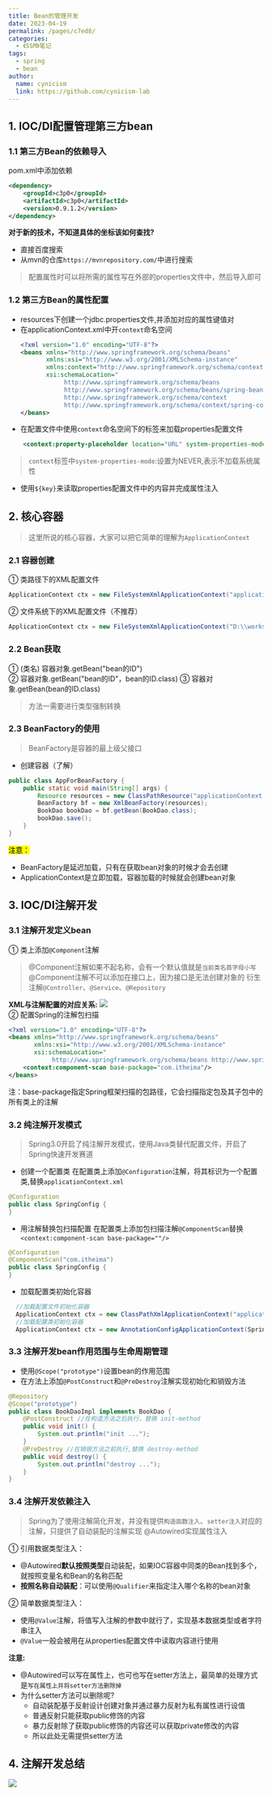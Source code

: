 ```yaml
---
title: Bean的管理开发
date: 2023-04-19 
permalink: /pages/c7ed8/
categories: 
  - 《SSM》笔记
tags: 
  - spring
  - bean
author: 
  name: cynicism
  link: https://github.com/cynicism-lab
---
```

## 1. IOC/DI配置管理第三方bean
### 1.1 第三方Bean的依赖导入
pom.xml中添加依赖
```xml
<dependency>
    <groupId>c3p0</groupId>
    <artifactId>c3p0</artifactId>
    <version>0.9.1.2</version>
</dependency>
```
**对于新的技术，不知道具体的坐标该如何查找?**

* 直接百度搜索
* 从mvn的仓库`https://mvnrepository.com/`中进行搜索

>配置属性时可以将所需的属性写在外部的properties文件中，然后导入即可

### 1.2 第三方Bean的属性配置
- resources下创建一个jdbc.properties文件,并添加对应的属性键值对
- 在applicationContext.xml中开`context`命名空间
  ```xml
  <?xml version="1.0" encoding="UTF-8"?>
  <beans xmlns="http://www.springframework.org/schema/beans"
         xmlns:xsi="http://www.w3.org/2001/XMLSchema-instance"
         xmlns:context="http://www.springframework.org/schema/context"
         xsi:schemaLocation="
              http://www.springframework.org/schema/beans
              http://www.springframework.org/schema/beans/spring-beans.xsd
              http://www.springframework.org/schema/context
              http://www.springframework.org/schema/context/spring-context.xsd">
  </beans>	
  ```
- 在配置文件中使用`context`命名空间下的标签来加载properties配置文件
```xml
    <context:property-placeholder location="URL" system-properties-mode="NEVER"/>
```
>`context`标签中`system-properties-mode`:设置为NEVER,表示不加载系统属性

- 使用`${key}`来读取properties配置文件中的内容并完成属性注入

## 2. 核心容器
>这里所说的核心容器，大家可以把它简单的理解为`ApplicationContext`

### 2.1 容器创建
① 类路径下的XML配置文件
```java
ApplicationContext ctx = new FileSystemXmlApplicationContext("applicationContext.xml");
```
② 文件系统下的XML配置文件（不推荐）
```java
ApplicationContext ctx = new FileSystemXmlApplicationContext("D:\\workspace\\spring\\spring_10_container\\src\\main\\resources\\applicationContext.xml"); 
```  
### 2.2 Bean获取
① (类名) 容器对象.getBean("bean的ID")  
② 容器对象.getBean("bean的ID"，bean的ID.class)
③ 容器对象.getBean(bean的ID.class)  
>方法一需要进行类型强制转换

### 2.3 BeanFactory的使用
>BeanFactory是容器的最上级父接口
- 创建容器（了解）
```java
public class AppForBeanFactory {
    public static void main(String[] args) {
        Resource resources = new ClassPathResource("applicationContext.xml");
        BeanFactory bf = new XmlBeanFactory(resources);
        BookDao bookDao = bf.getBean(BookDao.class);
        bookDao.save();
    }
}
```
<mark>注意：</mark>
* BeanFactory是延迟加载，只有在获取bean对象的时候才会去创建
* ApplicationContext是立即加载，容器加载的时候就会创建bean对象

## 3. IOC/DI注解开发
### 3.1 注解开发定义bean  
① 类上添加`@Component`注解
>@Component注解如果不起名称，会有一个默认值就是`当前类名首字母小写`
>@Component注解不可以添加在接口上，因为接口是无法创建对象的
>衍生注解`@Controller`、`@Service`、`@Repository`

**XML与注解配置的对应关系:**
![](https://cdn.jsdelivr.net/gh/Cynicism-lab/MyResource@gh-pages/image/1629990315619.3i4dzs8csh34.webp
)  
② 配置Spring的注解包扫描
```xml
<?xml version="1.0" encoding="UTF-8"?>
<beans xmlns="http://www.springframework.org/schema/beans"
       xmlns:xsi="http://www.w3.org/2001/XMLSchema-instance"
       xsi:schemaLocation="
            http://www.springframework.org/schema/beans http://www.springframework.org/schema/beans/spring-beans.xsd">
    <context:component-scan base-package="com.itheima"/>
</beans>
```
注：base-package指定Spring框架扫描的包路径，它会扫描指定包及其子包中的所有类上的注解

### 3.2 纯注解开发模式
>Spring3.0开启了纯注解开发模式，使用Java类替代配置文件，开启了Spring快速开发赛道

- 创建一个配置类
在配置类上添加`@Configuration`注解，将其标识为一个配置类,替换`applicationContext.xml`

```java
@Configuration
public class SpringConfig {
}
```
- 用注解替换包扫描配置
在配置类上添加包扫描注解`@ComponentScan`替换`<context:component-scan base-package=""/>`
```java
@Configuration
@ComponentScan("com.itheima")
public class SpringConfig {
}
```
- 加载配置类初始化容器
```java
  //加载配置文件初始化容器
  ApplicationContext ctx = new ClassPathXmlApplicationContext("applicationContext.xml");
  //加载配置类初始化容器
  ApplicationContext ctx = new AnnotationConfigApplicationContext(SpringConfig.class);
```
### 3.3 注解开发bean作用范围与生命周期管理
- 使用`@Scope("prototype")`设置bean的作用范围
- 在方法上添加`@PostConstruct`和`@PreDestroy`注解实现初始化和销毁方法
```java
@Repository
@Scope("prototype")
public class BookDaoImpl implements BookDao {
    @PostConstruct //在构造方法之后执行，替换 init-method
    public void init() {
        System.out.println("init ...");
    }
    @PreDestroy //在销毁方法之前执行,替换 destroy-method
    public void destroy() {
        System.out.println("destroy ...");
    }
}
```
### 3.4 注解开发依赖注入
>Spring为了使用注解简化开发，并没有提供`构造函数注入`、`setter注入`对应的注解，只提供了自动装配的注解实现
>@Autowired实现属性注入

① 引用数据类型注入：
* @Autowired**默认按照类型**自动装配，如果IOC容器中同类的Bean找到多个，就按照变量名和Bean的名称匹配
* **按照名称自动装配**：可以使用`@Qualifier`来指定注入哪个名称的bean对象

② 简单数据类型注入：
* 使用`@Value`注解，将值写入注解的参数中就行了，实现基本数据类型或者字符串注入
* `@Value`一般会被用在从properties配置文件中读取内容进行使用

**注意:**
* @Autowired可以写在属性上，也可也写在setter方法上，最简单的处理方式是`写在属性上并将setter方法删除掉`
* 为什么setter方法可以删除呢?
  * 自动装配基于反射设计创建对象并通过暴力反射为私有属性进行设值
  * 普通反射只能获取public修饰的内容
  * 暴力反射除了获取public修饰的内容还可以获取private修改的内容
  * 所以此处无需提供setter方法

## 4. 注解开发总结
![](https://cdn.jsdelivr.net/gh/Cynicism-lab/MyResource@gh-pages/image/1630134786448.4s1zr75ni0sg.webp)






